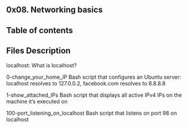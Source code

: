 0x08. Networking basics
------------------------------
Table of contents
---------------------

Files	Description
----------------------

localhost:	What is localhost?


0-change_your_home_IP	Bash script that configures an Ubuntu server: localhost resolves to 127.0.0.2, facebook.com resolves to 8.8.8.8


1-show_attached_IPs	Bash script that displays all active IPv4 IPs on the machine it’s executed on


100-port_listening_on_localhost	Bash script that listens on port 98 on localhost
